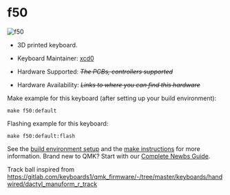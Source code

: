 # f50

![f50](https://i.imgur.com/i9ZALGD.png)

* 3D printed keyboard.

* Keyboard Maintainer: [xcd0](https://github.com/xcd0)
* Hardware Supported: ~~*The PCBs, controllers supported*~~
* Hardware Availability: ~~*Links to where you can find this hardware*~~

Make example for this keyboard (after setting up your build environment):

    make f50:default

Flashing example for this keyboard:

    make f50:default:flash

See the [build environment setup](https://docs.qmk.fm/#/getting_started_build_tools) and the [make instructions](https://docs.qmk.fm/#/getting_started_make_guide) for more information. Brand new to QMK? Start with our [Complete Newbs Guide](https://docs.qmk.fm/#/newbs).

Track ball inspired from https://gitlab.com/keyboards1/qmk_firmware/-/tree/master/keyboards/handwired/dactyl_manuform_r_track
